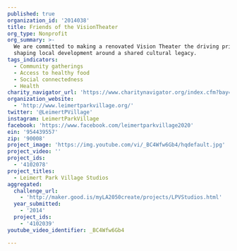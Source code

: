 ```yaml
---
published: true
organization_id: '2014038'
title: Friends of the VisionTheater
org_type: Nonprofit
org_summary: >-
  We are committed to making a renovated Vision Theater the driving principle in
  shaping local development around a shared cultural legacy.
tags_indicators:
  - Community gatherings
  - Access to healthy food
  - Social connectedness
  - Health
charity_navigator_url: 'https://www.charitynavigator.org/index.cfm?bay=search.profile&ein=954439557'
organization_website:
  - 'http://www.leimertparkvillage.org/'
twitter: '@LeimertPVillage'
instagram: LeimertParkVillage
facebook: 'https://www.facebook.com/leimertparkvillage2020'
ein: '954439557'
zip: '90008'
project_image: 'https://img.youtube.com/vi/_BC4Wfw6Gb4/hqdefault.jpg'
project_video: ''
project_ids:
  - '4102078'
project_titles:
  - Leimert Park Village Studios
aggregated:
  challenge_url:
    - 'http://maker.good.is/myLA2050create/projects/LPVStudios.html'
  year_submitted:
    - '2014'
  project_ids:
    - '4102039'
youtube_video_identifier: _BC4Wfw6Gb4

---
```

